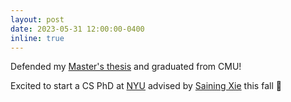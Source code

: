 ```yaml
---
layout: post
date: 2023-05-31 12:00:00-0400
inline: true
---
```


Defended my [Master's thesis](https://youtu.be/haT48f2TPxs) and graduated from CMU!
<!-- NYU PhD with Saining -->
Excited to start a CS PhD at [NYU][CILVR] advised by 
[Saining Xie][Saining]
this fall 🎉

[CILVR]: https://wp.nyu.edu/cilvr/
[Saining]: https://www.sainingxie.com/